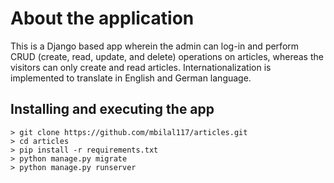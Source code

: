 # About the application

This is a Django based app wherein the admin can log-in and perform CRUD (create, read, update, and delete) operations on articles, whereas the visitors can only
create and read articles. Internationalization is implemented to translate in English and German language.

## Installing and executing the app

```
> git clone https://github.com/mbilal117/articles.git
> cd articles
> pip install -r requirements.txt
> python manage.py migrate
> python manage.py runserver
```